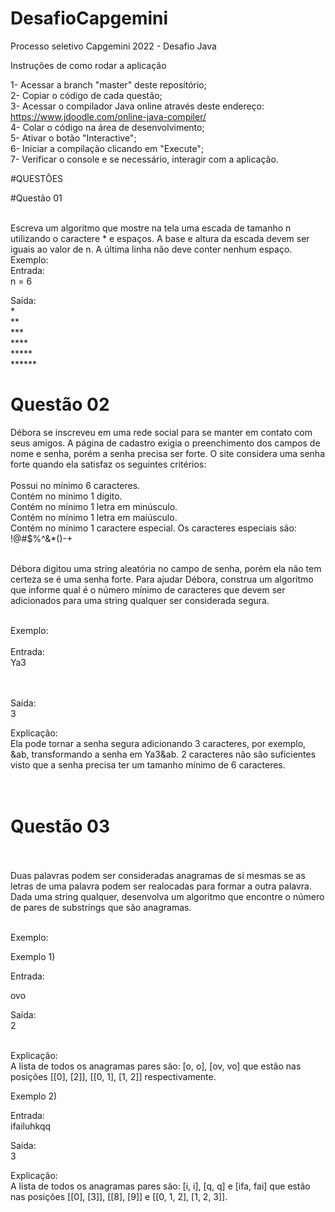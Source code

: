 # DesafioCapgemini
Processo seletivo Capgemini 2022 - Desafio Java <br />

Instruções de como rodar a aplicação <br />

1- Acessar a branch "master" deste reposítório; <br />
2- Copiar o código de cada questão;<br />
3- Acessar o compilador Java online através deste endereço:  https://www.jdoodle.com/online-java-compiler/<br />
4- Colar o código na área de desenvolvimento;<br />
5- Ativar o botão "Interactive";<br />
6- Iniciar a compilação clicando em "Execute";<br />
7- Verificar o console e se necessário, interagir com a aplicação.<br />


#QUESTÕES

#Questão 01<br /><br />

Escreva um algoritmo que mostre na tela uma escada de tamanho n utilizando o caractere * e espaços. A base e altura da escada devem ser iguais ao valor de n. A última linha não deve conter nenhum espaço.<br />
Exemplo:<br />
Entrada:<br />
n = 6<br />


Saída:<br />
          *<br />
        **<br />
      ***<br />
    ****<br />
  *****<br />
******<br />


# Questão 02

Débora se inscreveu em uma rede social para se manter em contato com seus amigos. A página de cadastro exigia o preenchimento dos campos de nome e senha, porém a senha precisa ser forte. O site considera uma senha forte quando ela satisfaz os seguintes critérios:<br /><br />
Possui no mínimo 6 caracteres.<br />
Contém no mínimo 1 digito.<br />
Contém no mínimo 1 letra em minúsculo.<br />
Contém no mínimo 1 letra em maiúsculo.<br />
Contém no mínimo 1 caractere especial. Os caracteres especiais são: !@#$%^&*()-+<br /><br />

Débora digitou uma string aleatória no campo de senha, porém ela não tem certeza se é uma senha forte. Para ajudar Débora, construa um algoritmo que informe qual é o número mínimo de caracteres que devem ser adicionados para uma string qualquer ser considerada segura.<br /><br />

Exemplo:<br /><br />
Entrada:<br />
Ya3<br /><br /><br />


Saída:<br />
3<br />


Explicação:<br />
Ela pode tornar a senha segura adicionando 3 caracteres, por exemplo, &ab, transformando a senha em Ya3&ab. 2 caracteres não são suficientes visto que a senha precisa ter um tamanho mínimo de 6 caracteres.<br /><br /><br />


# Questão 03<br /><br />

Duas palavras podem ser consideradas anagramas de si mesmas se as letras de uma palavra podem ser realocadas para formar a outra palavra. Dada uma string qualquer, desenvolva um algoritmo que encontre o número de pares de substrings que são anagramas.<br /><br />

Exemplo:<br />

Exemplo 1)<br />

Entrada:<br />

ovo<br />


Saída:<br />
2<br /><br />


Explicação:<br />
A lista de todos os anagramas pares são: [o, o], [ov, vo] que estão nas posições [[0], [2]], [[0, 1], [1, 2]] respectivamente. <br />

Exemplo 2)<br />

Entrada:<br />
ifailuhkqq<br />


Saída:<br />
3<br />


Explicação:<br />
A lista de todos os anagramas pares são: [i, i], [q, q] e [ifa, fai] que estão nas posições [[0], [3]], [[8],  [9]] e [[0, 1, 2], [1, 2, 3]].<br />


